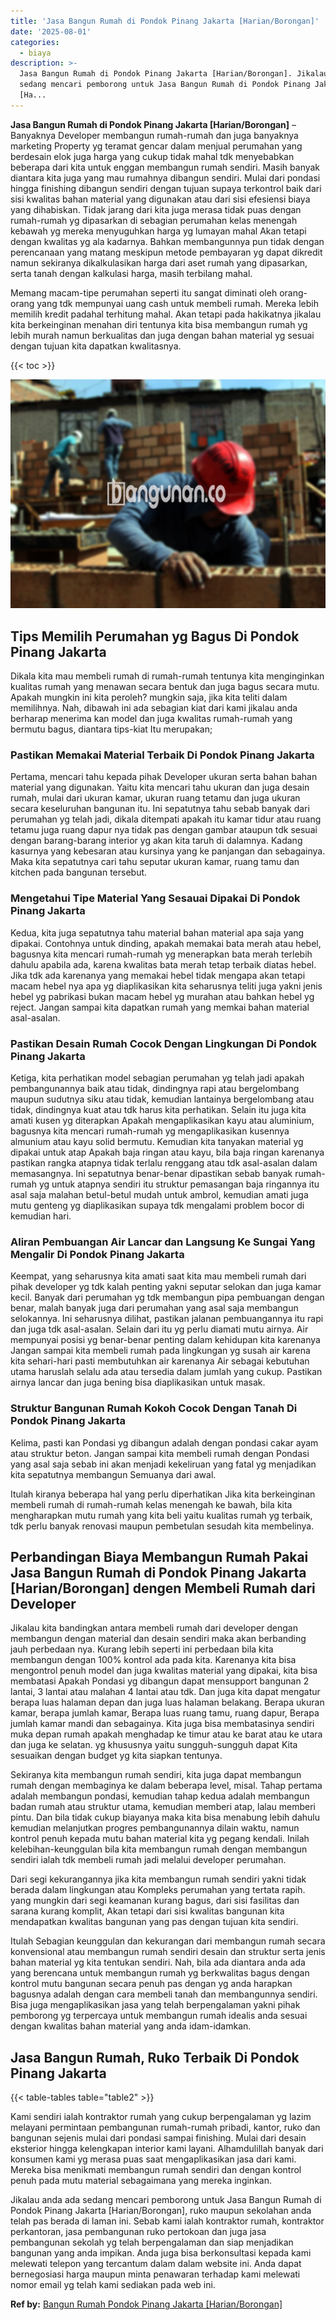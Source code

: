 ```yaml
---
title: 'Jasa Bangun Rumah di Pondok Pinang Jakarta [Harian/Borongan]'
date: '2025-08-01'
categories:
  - biaya
description: >-
  Jasa Bangun Rumah di Pondok Pinang Jakarta [Harian/Borongan]. Jikalau anda ada
  sedang mencari pemborong untuk Jasa Bangun Rumah di Pondok Pinang Jakarta
  [Ha...
---
```


**Jasa Bangun Rumah di Pondok Pinang Jakarta \[Harian/Borongan\]** – Banyaknya Developer membangun rumah-rumah dan juga banyaknya marketing Property yg teramat gencar dalam menjual perumahan yang berdesain elok juga harga yang cukup tidak mahal tdk menyebabkan beberapa dari kita untuk enggan membangun rumah sendiri. Masih banyak diantara kita juga yang mau rumahnya dibangun sendiri. Mulai dari pondasi hingga finishing dibangun sendiri dengan tujuan supaya terkontrol baik dari sisi kwalitas bahan material yang digunakan atau dari sisi efesiensi biaya yang dihabiskan. Tidak jarang dari kita juga merasa tidak puas dengan rumah-rumah yg dipasarkan di sebagian perumahan kelas menengah kebawah yg mereka menyuguhkan harga yg lumayan mahal Akan tetapi dengan kwalitas yg ala kadarnya. Bahkan membangunnya pun tidak dengan perencanaan yang matang meskipun metode pembayaran yg dapat dikredit namun sekiranya dikalkulasikan harga dari aset rumah yang dipasarkan, serta tanah dengan kalkulasi harga, masih terbilang mahal.

Memang macam-tipe perumahan seperti itu sangat diminati oleh orang-orang yang tdk mempunyai uang cash untuk membeli rumah. Mereka lebih memilih kredit padahal terhitung mahal. Akan tetapi pada hakikatnya jikalau kita berkeinginan menahan diri tentunya kita bisa membangun rumah yg lebih murah namun berkualitas dan juga dengan bahan material yg sesuai dengan tujuan kita dapatkan kwalitasnya.

{{< toc >}}

![Jasa Bangun Rumah di Pondok Pinang Jakarta [Harian/Borongan]](/images/borong-bangunan-10.png)

## Tips Memilih Perumahan yg Bagus Di Pondok Pinang Jakarta

Dikala kita mau membeli rumah di rumah-rumah tentunya kita menginginkan kualitas rumah yang menawan secara bentuk dan juga bagus secara mutu. Apakah mungkin ini kita peroleh? mungkin saja, jika kita teliti dalam memilihnya. Nah, dibawah ini ada sebagian kiat dari kami jikalau anda berharap menerima kan model dan juga kwalitas rumah-rumah yang bermutu bagus, diantara tips-kiat Itu merupakan;

### Pastikan Memakai Material Terbaik Di Pondok Pinang Jakarta

Pertama, mencari tahu kepada pihak Developer ukuran serta bahan bahan material yang digunakan. Yaitu kita mencari tahu ukuran dan juga desain rumah, mulai dari ukuran kamar, ukuran ruang tetamu dan juga ukuran secara keseluruhan bangunan itu. Ini sepatutnya tahu sebab banyak dari perumahan yg telah jadi, dikala ditempati apakah itu kamar tidur atau ruang tetamu juga ruang dapur nya tidak pas dengan gambar ataupun tdk sesuai dengan barang-barang interior yg akan kita taruh di dalamnya. Kadang kasurnya yang kebesaran atau kursinya yang ke panjangan dan sebagainya. Maka kita sepatutnya cari tahu seputar ukuran kamar, ruang tamu dan kitchen pada bangunan tersebut.

### Mengetahui Tipe Material Yang Sesauai Dipakai Di Pondok Pinang Jakarta

Kedua, kita juga sepatutnya tahu material bahan material apa saja yang dipakai. Contohnya untuk dinding, apakah memakai bata merah atau hebel, bagusnya kita mencari rumah-rumah yg menerapkan bata merah terlebih dahulu apabila ada, karena kwalitas bata merah tetap terbaik diatas hebel. Jika tdk ada karenanya yang memakai hebel tidak mengapa akan tetapi macam hebel nya apa yg diaplikasikan kita seharusnya teliti juga yakni jenis hebel yg pabrikasi bukan macam hebel yg murahan atau bahkan hebel yg reject. Jangan sampai kita dapatkan rumah yang memkai bahan material asal-asalan.

### Pastikan Desain Rumah Cocok Dengan Lingkungan Di Pondok Pinang Jakarta

Ketiga, kita perhatikan model sebagian perumahan yg telah jadi apakah pembangunannya baik atau tidak, dindingnya rapi atau bergelombang maupun sudutnya siku atau tidak, kemudian lantainya bergelombang atau tidak, dindingnya kuat atau tdk harus kita perhatikan. Selain itu juga kita amati kusen yg diterapkan Apakah mengaplikasikan kayu atau aluminium, bagusnya kita mencari rumah-rumah yg mengaplikasikan kusennya almunium atau kayu solid bermutu. Kemudian kita tanyakan material yg dipakai untuk atap Apakah baja ringan atau kayu, bila baja ringan karenanya pastikan rangka atapnya tidak terlalu renggang atau tdk asal-asalan dalam memasangnya. Ini sepatutnya benar-benar dipastikan sebab banyak rumah-rumah yg untuk atapnya sendiri itu struktur pemasangan baja ringannya itu asal saja malahan betul-betul mudah untuk ambrol, kemudian amati juga mutu genteng yg diaplikasikan supaya tdk mengalami problem bocor di kemudian hari.

### Aliran Pembuangan Air Lancar dan Langsung Ke Sungai Yang Mengalir Di Pondok Pinang Jakarta

Keempat, yang seharusnya kita amati saat kita mau membeli rumah dari pihak developer yg tdk kalah penting yakni seputar selokan dan juga kamar kecil. Banyak dari perumahan yg tdk membangun pipa pembuangan dengan benar, malah banyak juga dari perumahan yang asal saja membangun selokannya. Ini seharusnya dilihat, pastikan jalanan pembuangannya itu rapi dan juga tdk asal-asalan. Selain dari itu yg perlu diamati mutu airnya. Air mempunyai posisi yg benar-benar penting dalam kehidupan kita karenanya Jangan sampai kita membeli rumah pada lingkungan yg susah air karena kita sehari-hari pasti membutuhkan air karenanya Air sebagai kebutuhan utama haruslah selalu ada atau tersedia dalam jumlah yang cukup. Pastikan airnya lancar dan juga bening bisa diaplikasikan untuk masak.

### Struktur Bangunan Rumah Kokoh Cocok Dengan Tanah Di Pondok Pinang Jakarta

Kelima, pasti kan Pondasi yg dibangun adalah dengan pondasi cakar ayam atau struktur beton. Jangan sampai kita membeli rumah dengan Pondasi yang asal saja sebab ini akan menjadi kekeliruan yang fatal yg menjadikan kita sepatutnya membangun Semuanya dari awal.

Itulah kiranya beberapa hal yang perlu diperhatikan Jika kita berkeinginan membeli rumah di rumah-rumah kelas menengah ke bawah, bila kita mengharapkan mutu rumah yang kita beli yaitu kualitas rumah yg terbaik, tdk perlu banyak renovasi maupun pembetulan sesudah kita membelinya.

## Perbandingan Biaya Membangun Rumah Pakai Jasa Bangun Rumah di Pondok Pinang Jakarta \[Harian/Borongan\] dengen Membeli Rumah dari Developer

Jikalau kita bandingkan antara membeli rumah dari developer dengan membangun dengan material dan desain sendiri maka akan berbanding jauh perbedaan nya. Kurang lebih seperti ini perbedaan bila kita membangun dengan 100% kontrol ada pada kita. Karenanya kita bisa mengontrol penuh model dan juga kwalitas material yang dipakai, kita bisa membatasi Apakah Pondasi yg dibangun dapat mensupport bangunan 2 lantai, 3 lantai atau malahan 4 lantai atau tdk. Dan juga kita dapat mengatur berapa luas halaman depan dan juga luas halaman belakang. Berapa ukuran kamar, berapa jumlah kamar, Berapa luas ruang tamu, ruang dapur, Berapa jumlah kamar mandi dan sebagainya. Kita juga bisa membatasinya sendiri muka depan rumah apakah menghadap ke timur atau ke barat atau ke utara dan juga ke selatan. yg khususnya yaitu sungguh-sungguh dapat Kita sesuaikan dengan budget yg kita siapkan tentunya.

Sekiranya kita membangun rumah sendiri, kita juga dapat membangun rumah dengan membaginya ke dalam beberapa level, misal. Tahap pertama adalah membangun pondasi, kemudian tahap kedua adalah membangun badan rumah atau struktur utama, kemudian memberi atap, lalau memberi pintu. Dan bila tidak cukup biayanya maka kita bisa menabung lebih dahulu kemudian melanjutkan progres pembangunannya dilain waktu, namun kontrol penuh kepada mutu bahan material kita yg pegang kendali. Inilah kelebihan-keunggulan bila kita membangun rumah dengan membangun sendiri ialah tdk membeli rumah jadi melalui developer perumahan.

Dari segi kekurangannya jika kita membangun rumah sendiri yakni tidak berada dalam lingkungan atau Kompleks perumahan yang tertata rapih. yang mungkin dari segi keamanan kurang bagus, dari sisi fasilitas dan sarana kurang komplit, Akan tetapi dari sisi kwalitas bangunan kita mendapatkan kwalitas bangunan yang pas dengan tujuan kita sendiri.

Itulah Sebagian keunggulan dan kekurangan dari membangun rumah secara konvensional atau membangun rumah sendiri desain dan struktur serta jenis bahan material yg kita tentukan sendiri. Nah, bila ada diantara anda ada yang berencana untuk membangun rumah yg berkwalitas bagus dengan kontrol mutu bangunan secara penuh pas dengan yg anda harapkan bagusnya adalah dengan cara membeli tanah dan membangunnya sendiri. Bisa juga mengaplikasikan jasa yang telah berpengalaman yakni pihak pemborong yg terpercaya untuk membangun rumah idealis anda sesuai dengan kwalitas bahan material yang anda idam-idamkan.

## Jasa Bangun Rumah, Ruko Terbaik Di Pondok Pinang Jakarta

{{< table-tables table="table2" >}}

Kami sendiri ialah kontraktor rumah yang cukup berpengalaman yg lazim melayani permintaan pembangunan rumah-rumah pribadi, kantor, ruko dan bangunan sejenis mulai dari pondasi sampai finishing. Mulai dari desain eksterior hingga kelengkapan interior kami layani. Alhamdulillah banyak dari konsumen kami yg merasa puas saat mengaplikasikan jasa dari kami. Mereka bisa menikmati membangun rumah sendiri dan dengan kontrol penuh pada mutu material sebagaimana yang mereka inginkan.

Jikalau anda ada sedang mencari pemborong untuk Jasa Bangun Rumah di Pondok Pinang Jakarta \[Harian/Borongan\], ruko maupun sekolahan anda telah pas berada di laman ini. Sebab kami ialah kontraktor rumah, kontraktor perkantoran, jasa pembangunan ruko pertokoan dan juga jasa pembangunan sekolah yg telah berpengalaman dan siap menjadikan bangunan yang anda impikan. Anda juga bisa berkonsultasi kepada kami melewati telepon yang tercantum dalam dalam website ini. Anda dapat bernegosiasi harga maupun minta penawaran terhadap kami melewati nomor email yg telah kami sediakan pada web ini.

**Ref by:** [Bangun Rumah Pondok Pinang Jakarta [Harian/Borongan]](https://id.wikipedia.org/wiki/Bangun)
